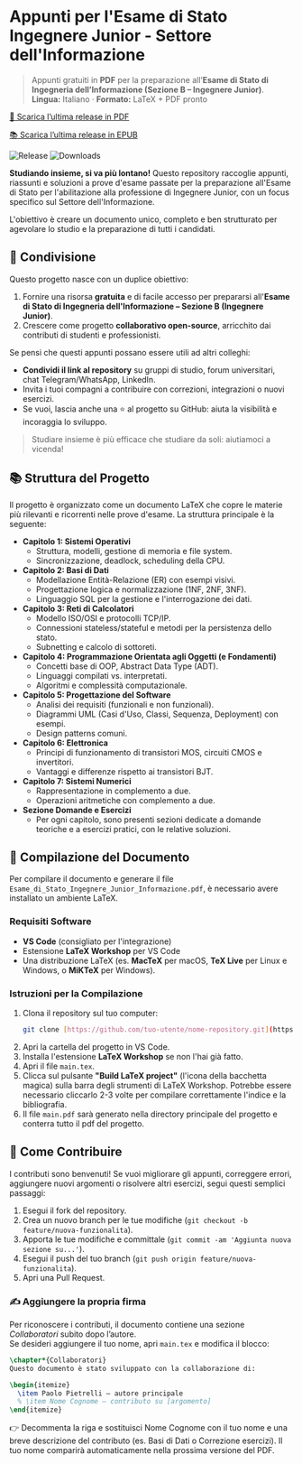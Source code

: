# Appunti per l'Esame di Stato Ingegnere Junior - Settore dell'Informazione

> Appunti gratuiti in **PDF** per la preparazione all’**Esame di Stato di Ingegneria dell’Informazione (Sezione B – Ingegnere Junior)**.  
> **Lingua:** Italiano · **Formato:** LaTeX + PDF pronto

[📖 Scarica l’ultima release in PDF](https://github.com/Pablo-gitub/esame-di-stato-ingegneria-informazione-appunti-pdf/releases/latest/download/appunti-esame-di-stato-ingegneria-informazione.pdf)

[📚 Scarica l’ultima release in EPUB](https://github.com/Pablo-gitub/esame-di-stato-ingegneria-informazione-appunti-pdf/releases/latest/download/appunti-esame-di-stato-ingegneria-informazione.epub)

![Release](https://img.shields.io/github/v/release/Pablo-gitub/esame-di-stato-ingegneria-informazione-appunti-pdf?display_name=tag&sort=semver&cacheSeconds=300)
![Downloads](https://img.shields.io/github/downloads/Pablo-gitub/esame-di-stato-ingegneria-informazione-appunti-pdf/total?cacheSeconds=300)


**Studiando insieme, si va più lontano!** Questo repository raccoglie appunti, riassunti e soluzioni a prove d'esame passate per la preparazione all'Esame di Stato per l'abilitazione alla professione di Ingegnere Junior, con un focus specifico sul Settore dell'Informazione.

L'obiettivo è creare un documento unico, completo e ben strutturato per agevolare lo studio e la preparazione di tutti i candidati.

## 📢 Condivisione

Questo progetto nasce con un duplice obiettivo:
1. Fornire una risorsa **gratuita** e di facile accesso per prepararsi all'**Esame di Stato di Ingegneria dell'Informazione – Sezione B (Ingegnere Junior)**.
2. Crescere come progetto **collaborativo open-source**, arricchito dai contributi di studenti e professionisti.

Se pensi che questi appunti possano essere utili ad altri colleghi:
- **Condividi il link al repository** su gruppi di studio, forum universitari, chat Telegram/WhatsApp, LinkedIn.
- Invita i tuoi compagni a contribuire con correzioni, integrazioni o nuovi esercizi.
- Se vuoi, lascia anche una ⭐ al progetto su GitHub: aiuta la visibilità e incoraggia lo sviluppo.

> Studiare insieme è più efficace che studiare da soli: aiutiamoci a vicenda!

## 📚 Struttura del Progetto

Il progetto è organizzato come un documento LaTeX che copre le materie più rilevanti e ricorrenti nelle prove d'esame. La struttura principale è la seguente:

* **Capitolo 1: Sistemi Operativi**
    * Struttura, modelli, gestione di memoria e file system.
    * Sincronizzazione, deadlock, scheduling della CPU.
* **Capitolo 2: Basi di Dati**
    * Modellazione Entità-Relazione (ER) con esempi visivi.
    * Progettazione logica e normalizzazione (1NF, 2NF, 3NF).
    * Linguaggio SQL per la gestione e l'interrogazione dei dati.
* **Capitolo 3: Reti di Calcolatori**
    * Modello ISO/OSI e protocolli TCP/IP.
    * Connessioni stateless/stateful e metodi per la persistenza dello stato.
    * Subnetting e calcolo di sottoreti.
* **Capitolo 4: Programmazione Orientata agli Oggetti (e Fondamenti)**
    * Concetti base di OOP, Abstract Data Type (ADT).
    * Linguaggi compilati vs. interpretati.
    * Algoritmi e complessità computazionale.
* **Capitolo 5: Progettazione del Software**
    * Analisi dei requisiti (funzionali e non funzionali).
    * Diagrammi UML (Casi d'Uso, Classi, Sequenza, Deployment) con esempi.
    * Design patterns comuni.
* **Capitolo 6: Elettronica**
    * Principi di funzionamento di transistori MOS, circuiti CMOS e invertitori.
    * Vantaggi e differenze rispetto ai transistori BJT.
* **Capitolo 7: Sistemi Numerici**
    * Rappresentazione in complemento a due.
    * Operazioni aritmetiche con complemento a due.
* **Sezione Domande e Esercizi**
    * Per ogni capitolo, sono presenti sezioni dedicate a domande teoriche e a esercizi pratici, con le relative soluzioni.

## 🚀 Compilazione del Documento

Per compilare il documento e generare il file `Esame_di_Stato_Ingegnere_Junior_Informazione.pdf`, è necessario avere installato un ambiente LaTeX.

### Requisiti Software

* **VS Code** (consigliato per l'integrazione)
* Estensione **LaTeX Workshop** per VS Code
* Una distribuzione LaTeX (es. **MacTeX** per macOS, **TeX Live** per Linux e Windows, o **MiKTeX** per Windows).

### Istruzioni per la Compilazione

1.  Clona il repository sul tuo computer:
    ```bash
    git clone [https://github.com/tuo-utente/nome-repository.git](https://github.com/tuo-utente/nome-repository.git)
    ```
2.  Apri la cartella del progetto in VS Code.
3.  Installa l'estensione **LaTeX Workshop** se non l'hai già fatto.
4.  Apri il file `main.tex`.
5.  Clicca sul pulsante **"Build LaTeX project"** (l'icona della bacchetta magica) sulla barra degli strumenti di LaTeX Workshop. Potrebbe essere necessario cliccarlo 2-3 volte per compilare correttamente l'indice e la bibliografia.
6.  Il file `main.pdf` sarà generato nella directory principale del progetto e conterra tutto il pdf del progetto.

## 🤝 Come Contribuire

I contributi sono benvenuti! Se vuoi migliorare gli appunti, correggere errori, aggiungere nuovi argomenti o risolvere altri esercizi, segui questi semplici passaggi:

1.  Esegui il fork del repository.
2.  Crea un nuovo branch per le tue modifiche (`git checkout -b feature/nuova-funzionalita`).
3.  Apporta le tue modifiche e committale (`git commit -am 'Aggiunta nuova sezione su...'`).
4.  Esegui il push del tuo branch (`git push origin feature/nuova-funzionalita`).
5.  Apri una Pull Request.

### ✍️ Aggiungere la propria firma

Per riconoscere i contributi, il documento contiene una sezione *Collaboratori* subito dopo l’autore.  
Se desideri aggiungere il tuo nome, apri `main.tex` e modifica il blocco:

```latex
\chapter*{Collaboratori}
Questo documento è stato sviluppato con la collaborazione di:

\begin{itemize}
  \item Paolo Pietrelli – autore principale
  % \item Nome Cognome – contributo su [argomento]
\end{itemize}
```

👉 Decommenta la riga e sostituisci Nome Cognome con il tuo nome e una breve descrizione del contributo (es. Basi di Dati o Correzione esercizi).
Il tuo nome comparirà automaticamente nella prossima versione del PDF.
